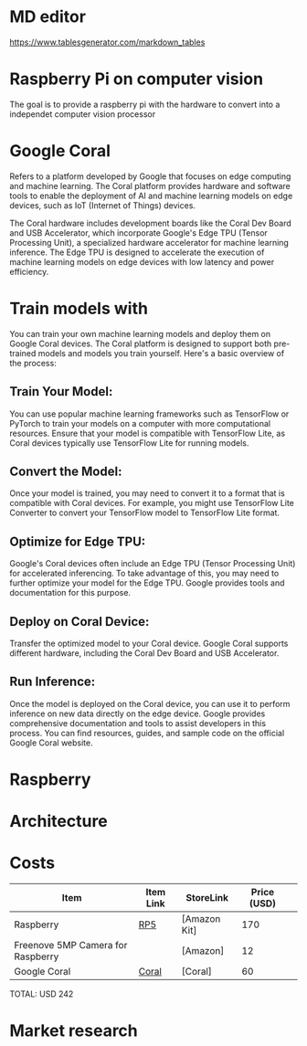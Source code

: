 # MD editor
https://www.tablesgenerator.com/markdown_tables

# Raspberry Pi on computer vision
The goal is to provide a raspberry pi with the hardware to convert into a independet computer vision processor

# Google Coral
Refers to a platform developed by Google that focuses on edge computing and machine learning. The Coral platform provides hardware and software tools to enable the deployment of AI and machine learning models on edge devices, such as IoT (Internet of Things) devices.

The Coral hardware includes development boards like the Coral Dev Board and USB Accelerator, which incorporate Google's Edge TPU (Tensor Processing Unit), a specialized hardware accelerator for machine learning inference. The Edge TPU is designed to accelerate the execution of machine learning models on edge devices with low latency and power efficiency.


# Train models with
You can train your own machine learning models and deploy them on Google Coral devices. The Coral platform is designed to support both pre-trained models and models you train yourself. Here's a basic overview of the process:

## Train Your Model:

You can use popular machine learning frameworks such as TensorFlow or PyTorch to train your models on a computer with more computational resources.
Ensure that your model is compatible with TensorFlow Lite, as Coral devices typically use TensorFlow Lite for running models.

## Convert the Model:

Once your model is trained, you may need to convert it to a format that is compatible with Coral devices. For example, you might use TensorFlow Lite Converter to convert your TensorFlow model to TensorFlow Lite format.

## Optimize for Edge TPU:

Google's Coral devices often include an Edge TPU (Tensor Processing Unit) for accelerated inferencing. To take advantage of this, you may need to further optimize your model for the Edge TPU. Google provides tools and documentation for this purpose.

## Deploy on Coral Device:

Transfer the optimized model to your Coral device. Google Coral supports different hardware, including the Coral Dev Board and USB Accelerator.

## Run Inference:

Once the model is deployed on the Coral device, you can use it to perform inference on new data directly on the edge device.
Google provides comprehensive documentation and tools to assist developers in this process. You can find resources, guides, and sample code on the official Google Coral website.

# Raspberry


# Architecture



# Costs

| Item                              | Item Link                                                   | StoreLink    | Price (USD) |   |
|-----------------------------------|-------------------------------------------------------------|--------------|-------------|---|
| Raspberry                         | [RP5](https://www.raspberrypi.com/products/raspberry-pi-5/) | [Amazon Kit] | 170         |   |
| Freenove 5MP Camera for Raspberry |                                                             | [Amazon]     | 12          |   |
| Google Coral                      | [Coral](https://coral.ai/)                                  | [Coral]      | 60          |   |

TOTAL: USD 242

# Market research


